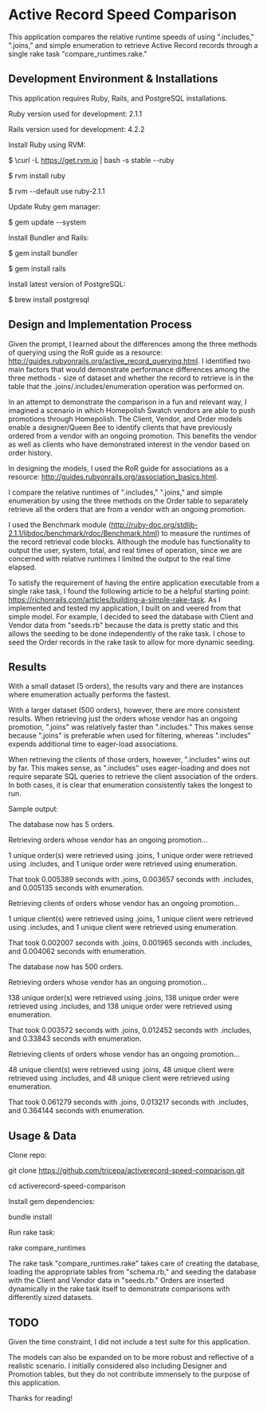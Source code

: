 # Active Record Speed Comparison

This application compares the relative runtime speeds of using ".includes," ".joins," and simple enumeration to retrieve Active Record records through a single rake task "compare_runtimes.rake."

## Development Environment & Installations
This application requires Ruby, Rails, and PostgreSQL installations. 

Ruby version used for development: 2.1.1

Rails version used for development: 4.2.2

Install Ruby using RVM:

$ \curl -L https://get.rvm.io | bash -s stable --ruby

$ rvm install ruby

$ rvm --default use ruby-2.1.1


Update Ruby gem manager:

$ gem update --system


Install Bundler and Rails:

$ gem install bundler

$ gem install rails


Install latest version of PostgreSQL:

$ brew install postgresql


## Design and Implementation Process
Given the prompt, I learned about the differences among the three methods of querying using the RoR guide as a resource: http://guides.rubyonrails.org/active_record_querying.html. I identified two main factors that would demonstrate performance differences among the three methods - size of dataset and whether the record to retrieve is in the table that the .joins/.includes/enumeration operation was performed on.

In an attempt to demonstrate the comparison in a fun and relevant way, I imagined a scenario in which Homepolish Swatch vendors are able to push promotions through Homepolish. The Client, Vendor, and Order models enable a designer/Queen Bee to identify clients that have previously ordered from a vendor with an ongoing promotion. This benefits the vendor as well as clients who have demonstrated interest in the vendor based on order history.

In designing the models, I used the RoR guide for associations as a resource: http://guides.rubyonrails.org/association_basics.html.

I compare the relative runtimes of ".includes," ".joins," and simple enumeration by using the three methods on the Order table to separately retrieve all the orders that are from a vendor with an ongoing promotion. 

I used the Benchmark module (http://ruby-doc.org/stdlib-2.1.1/libdoc/benchmark/rdoc/Benchmark.html) to measure the runtimes of the record retrieval code blocks. Although the module has functionality to output the user, system, total, and real times of operation, since we are concerned with relative runtimes I limited the output to the real time elapsed.

To satisfy the requirement of having the entire application executable from a single rake task, I found the following article to be a helpful starting point: https://richonrails.com/articles/building-a-simple-rake-task. As I implemented and tested my application, I built on and veered from that simple model. For example, I decided to seed the database with Client and Vendor data from "seeds.rb" because the data is pretty static and this allows the seeding to be done independently of the rake task. I chose to seed the Order records in the rake task to allow for more dynamic seeding.

## Results

With a small dataset (5 orders), the results vary and there are instances where enumeration actually performs the fastest.

With a larger dataset (500 orders), however, there are more consistent results. When retrieving just the orders whose vendor has an ongoing promotion, ".joins" was relatively faster than ".includes." This makes sense because ".joins" is preferable when used for filtering, whereas ".includes" expends additional time to eager-load associations.

When retrieving the clients of those orders, however, ".includes" wins out by far. This makes sense, as ".includes" uses eager-loading and does not require separate SQL queries to retrieve the client association of the orders. In both cases, it is clear that enumeration consistently takes the longest to run. 

Sample output:

The database now has 5 orders.

Retrieving orders whose vendor has an ongoing promotion...

1 unique order(s) were retrieved using .joins, 1 unique order were retrieved using .includes, and 1 unique order were retrieved using enumeration.

That took 0.005389 seconds with .joins, 0.003657 seconds with .includes, and 0.005135 seconds with enumeration.


Retrieving clients of orders whose vendor has an ongoing promotion...

1 unique client(s) were retrieved using .joins, 1 unique client were retrieved using .includes, and 1 unique client were retrieved using enumeration.

That took 0.002007 seconds with .joins, 0.001965 seconds with .includes, and 0.004062 seconds with enumeration.


The database now has 500 orders.

Retrieving orders whose vendor has an ongoing promotion...

138 unique order(s) were retrieved using .joins, 138 unique order were retrieved using .includes, and 138 unique order were retrieved using enumeration.

That took 0.003572 seconds with .joins, 0.012452 seconds with .includes, and 0.33843 seconds with enumeration.


Retrieving clients of orders whose vendor has an ongoing promotion...

48 unique client(s) were retrieved using .joins, 48 unique client were retrieved using .includes, and 48 unique client were retrieved using enumeration.

That took 0.061279 seconds with .joins, 0.013217 seconds with .includes, and 0.364144 seconds with enumeration.


## Usage & Data

Clone repo:

git clone https://github.com/tricepa/activerecord-speed-comparison.git

cd activerecord-speed-comparison

Install gem dependencies:

bundle install

Run rake task:

rake compare_runtimes

The rake task "compare_runtimes.rake" takes care of creating the database, loading the appropriate tables from "schema.rb," and seeding the database with the Client and Vendor data in "seeds.rb." Orders are inserted dynamically in the rake task itself to demonstrate comparisons with differently sized datasets.

## TODO
Given the time constraint, I did not include a test suite for this application. 

The models can also be expanded on to be more robust and reflective of a realistic scenario. I initially considered also including Designer and Promotion tables, but they do not contribute immensely to the purpose of this application.

Thanks for reading!
